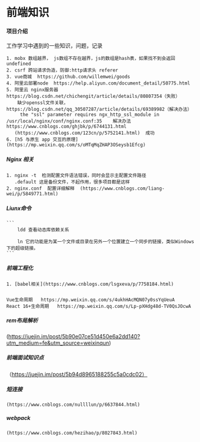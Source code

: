 # 前端知识

#### 项目介绍
工作学习中遇到的一些知识，问题，记录
 
    1. mobx 数组越界， js数组不存在越界，js的数组是hash表，如果找不到会返回undefined
    2. csrf 跨站请求伪造，防御:http请求头 referer
    3. vue商城  https://github.com/willemwei/goods
    4. 阿里云部署node  https://help.aliyun.com/document_detail/50775.html
    5. 阿里云 nginx服务器   https://blog.csdn.net/chichengit/article/details/80807354（失败）
        缺少openssl文件关联，  https://blog.csdn.net/qq_30507287/article/details/69389982（解决办法）
         the "ssl" parameter requires ngx_http_ssl_module in /usr/local/nginx/conf/nginx.conf:35    解决办法  https://www.cnblogs.com/ghjbk/p/6744131.html
       (https://www.cnblogs.com/123cn/p/5752141.html)  成功
    6. [h5 与原生 app 交互的原理](https://mp.weixin.qq.com/s/oMTqMqZHAP3OSeysb1Efcg)
##### Nginx  相关
    1. nginx -t  检测配置文件语法错误，同时会显示主配置文件路径
       .default 这是备份文件，不起作用，很多项目都是这样
    2. nginx.conf  配置详细解释  (https://www.cnblogs.com/liang-wei/p/5849771.html)
##### Liunx命令
    ```
        ldd 查看动态库依赖关系

        ln 它的功能是为某一个文件或目录在另外一个位置建立一个同步的链接，类似Windows下的超级链接。
    ```
##### 前端工程化
    1. [babel相关](https://www.cnblogs.com/lsgxeva/p/7758184.html)
##### 
    Vue生命周期   https://mp.weixin.qq.com/s/4ukhHAcMQN07y0ssYqUeuA
    React 16+生命周期   https://mp.weixin.qq.com/s/Lp-pXHdg48d-TV0QsJOcwA
##### rem布局解析
 (https://juejin.im/post/5b90e07ce51d450e6a2dd140?utm_medium=fe&utm_source=weixinqun)
##### 前端面试知识点
   （https://juejin.im/post/5b94d8965188255c5a0cdc02）
##### 短连接
    (https://www.cnblogs.com/nullllun/p/6637844.html)
##### webpack
    (https://www.cnblogs.com/hezihao/p/8027843.html)